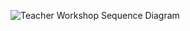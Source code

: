 ![Teacher Workshop Sequence Diagram](http://www.plantuml.com/plantuml/png/LSqn4W8X30NGVa-X1rZIMr5uaKWom0mG9_oC7b_RBL_ryWOxOexZtbSP8He-RWruxmUHyoVLZXQlsEh55dGX5PjKJFGKmsbUhsXCpyxLUTAMX2-Eh4l-mmy0?)
